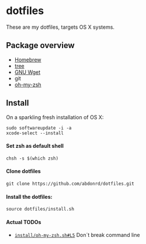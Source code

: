 # dotfiles

These are my dotfiles, targets OS X systems.

## Package overview

* [Homebrew](http://brew.sh)
* [tree](http://mama.indstate.edu/users/ice/tree/)
* [GNU Wget](https://www.gnu.org/software/wget/)
* git
* [oh-my-zsh](https://github.com/robbyrussell/oh-my-zsh)

## Install

On a sparkling fresh installation of OS X:

    sudo softwareupdate -i -a
    xcode-select --install

#### Set zsh as default shell

    chsh -s $(which zsh)

#### Clone dotfiles

    git clone https://github.com/abdonrd/dotfiles.git


#### Install the dotfiles:

    source dotfiles/install.sh

#### Actual TODOs

* [`install/oh-my-zsh.sh#L5`](install/oh-my-zsh.sh#L5) Don´t break command line
